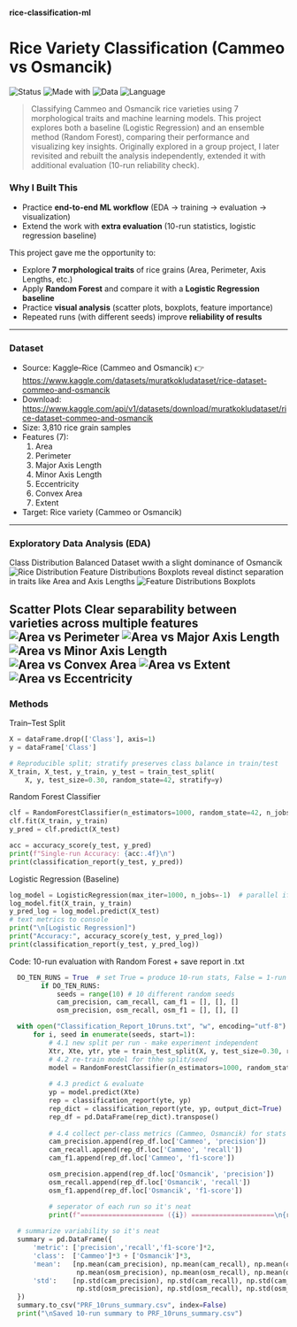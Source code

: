 #### rice-classification-ml
# Rice Variety Classification (Cammeo vs Osmancik)
![Status](https://img.shields.io/badge/Status-Completed-brightgreen)
![Made with](https://img.shields.io/badge/Made%20with-Python%20%7C%20ScikitLearn-blue)
![Data](https://img.shields.io/badge/Data-Public%20(Kaggle)-orange)
![Language](https://img.shields.io/badge/English-lightgrey)

> Classifying Cammeo and Osmancik rice varieties using 7 morphological traits and machine learning models. This project explores both a baseline (Logistic Regression) and an ensemble method (Random Forest), comparing their performance and visualizing key insights. Originally explored in a group project, I later revisited and rebuilt the analysis independently, extended it with additional evaluation (10-run reliability check).

### Why I Built This
- Practice **end-to-end ML workflow** (EDA → training → evaluation → visualization)  
- Extend the work with **extra evaluation** (10-run statistics, logistic regression baseline)
  
This project gave me the opportunity to:
- Explore **7 morphological traits** of rice grains (Area, Perimeter, Axis Lengths, etc.)  
- Apply **Random Forest** and compare it with a **Logistic Regression baseline**  
- Practice **visual analysis** (scatter plots, boxplots, feature importance)  
- Repeated runs (with different seeds) improve **reliability of results**

---
### Dataset
- Source: Kaggle–Rice (Cammeo and Osmancik) 👉 https://www.kaggle.com/datasets/muratkokludataset/rice-dataset-commeo-and-osmancik
- Download: https://www.kaggle.com/api/v1/datasets/download/muratkokludataset/rice-dataset-commeo-and-osmancik
- Size: 3,810 rice grain samples
- Features (7):
  1. Area
  2. Perimeter
  3. Major Axis Length
  4. Minor Axis Length
  5. Eccentricity
  6. Convex Area
  7. Extent
- Target: Rice variety (Cammeo or Osmancik)
---

### Exploratory Data Analysis (EDA)
Class Distribution
Balanced Dataset wwith a slight dominance of Osmancik
![Rice Distribution](./images/pie_rice.png)
Feature Distributions
Boxplots reveal distinct separation in traits like Area and Axis Lengths
![Feature Distributions Boxplots](./images/boxplots_rice_looped.png)

Scatter Plots
Clear separability between varieties across multiple features
![Area vs Perimeter](./images/scatter_Area_vs_Perimeter.png)
![Area vs Major Axis Length](./images/scatter_Area_vs_Major_Axis_Length.png)
![Area vs Minor Axis Length](./images/scatter_Area_vs_Minor_Axis_Length.png)
![Area vs Convex Area](./images/scatter_Area_vs_Convex_Area.png)
![Area vs Extent](./images/scatter_Area_vs_Extent.png)
![Area vs Eccentricity](./images/scatter_Area_vs_Eccentricity.png)
---

### Methods
<summary> Train–Test Split </summary>

```python
X = dataFrame.drop(['Class'], axis=1)
y = dataFrame['Class']

# Reproducible split; stratify preserves class balance in train/test
X_train, X_test, y_train, y_test = train_test_split(
    X, y, test_size=0.30, random_state=42, stratify=y)
```

<summary> Random Forest Classifier </summary>

```python
clf = RandomForestClassifier(n_estimators=1000, random_state=42, n_jobs=-1)
clf.fit(X_train, y_train)
y_pred = clf.predict(X_test)

acc = accuracy_score(y_test, y_pred)
print(f"Single-run Accuracy: {acc:.4f}\n")
print(classification_report(y_test, y_pred))
 ```
<summary> Logistic Regression (Baseline) </summary>
  
```python
log_model = LogisticRegression(max_iter=1000, n_jobs=-1)  # parallel if available
log_model.fit(X_train, y_train)
y_pred_log = log_model.predict(X_test)
# text metrics to console
print("\n[Logistic Regression]")
print("Accuracy:", accuracy_score(y_test, y_pred_log))
print(classification_report(y_test, y_pred_log))
```
<summary> Code: 10-run evaluation with Random Forest + save report in .txt </summary>

```python
  DO_TEN_RUNS = True  # set True = produce 10-run stats, False = 1-run stat
        if DO_TEN_RUNS:
            seeds = range(10) # 10 different random seeds
            cam_precision, cam_recall, cam_f1 = [], [], []
            osm_precision, osm_recall, osm_f1 = [], [], []

  with open("Classification_Report_10runs.txt", "w", encoding="utf-8") as f:
      for i, seed in enumerate(seeds, start=1):
          # 4.1 new split per run - make experiment independent
          Xtr, Xte, ytr, yte = train_test_split(X, y, test_size=0.30, random_state=seed, stratify=y)
          # 4.2 re-train model for thhe split/seed
          model = RandomForestClassifier(n_estimators=1000, random_state=seed, n_jobs=-1).fit(Xtr, ytr)
          
          # 4.3 predict & evaluate
          yp = model.predict(Xte)
          rep = classification_report(yte, yp)
          rep_dict = classification_report(yte, yp, output_dict=True)
          rep_df = pd.DataFrame(rep_dict).transpose()
          
          # 4.4 collect per-class metrics (Cammeo, Osmancik) for stats
          cam_precision.append(rep_df.loc['Cammeo', 'precision'])
          cam_recall.append(rep_df.loc['Cammeo', 'recall'])
          cam_f1.append(rep_df.loc['Cammeo', 'f1-score'])

          osm_precision.append(rep_df.loc['Osmancik', 'precision'])
          osm_recall.append(rep_df.loc['Osmancik', 'recall'])
          osm_f1.append(rep_df.loc['Osmancik', 'f1-score'])

          # seperator of each run so it's neat
          print(f"===================== ({i}) =====================\n{rep}\n", file=f)
  
  # summarize variability so it's neat
  summary = pd.DataFrame({
      'metric': ['precision','recall','f1-score']*2,
      'class':  ['Cammeo']*3 + ['Osmancik']*3,
      'mean':   [np.mean(cam_precision), np.mean(cam_recall), np.mean(cam_f1),
                 np.mean(osm_precision), np.mean(osm_recall), np.mean(osm_f1)],
      'std':    [np.std(cam_precision), np.std(cam_recall), np.std(cam_f1),
                 np.std(osm_precision), np.std(osm_recall), np.std(osm_f1)]
  })
  summary.to_csv("PRF_10runs_summary.csv", index=False)
  print("\nSaved 10-run summary to PRF_10runs_summary.csv")
```
